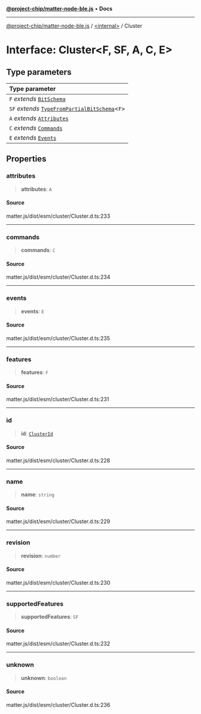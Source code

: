 [**@project-chip/matter-node-ble.js**](../../README.md) • **Docs**

***

[@project-chip/matter-node-ble.js](../../globals.md) / [\<internal\>](../README.md) / Cluster

# Interface: Cluster\<F, SF, A, C, E\>

## Type parameters

| Type parameter |
| :------ |
| `F` *extends* [`BitSchema`](../README.md#bitschema) |
| `SF` *extends* [`TypeFromPartialBitSchema`](../README.md#typefrompartialbitschemat)\<`F`\> |
| `A` *extends* [`Attributes`](Attributes.md) |
| `C` *extends* [`Commands`](Commands.md) |
| `E` *extends* [`Events`](Events.md) |

## Properties

### attributes

> **attributes**: `A`

#### Source

matter.js/dist/esm/cluster/Cluster.d.ts:233

***

### commands

> **commands**: `C`

#### Source

matter.js/dist/esm/cluster/Cluster.d.ts:234

***

### events

> **events**: `E`

#### Source

matter.js/dist/esm/cluster/Cluster.d.ts:235

***

### features

> **features**: `F`

#### Source

matter.js/dist/esm/cluster/Cluster.d.ts:231

***

### id

> **id**: [`ClusterId`](../README.md#clusterid)

#### Source

matter.js/dist/esm/cluster/Cluster.d.ts:228

***

### name

> **name**: `string`

#### Source

matter.js/dist/esm/cluster/Cluster.d.ts:229

***

### revision

> **revision**: `number`

#### Source

matter.js/dist/esm/cluster/Cluster.d.ts:230

***

### supportedFeatures

> **supportedFeatures**: `SF`

#### Source

matter.js/dist/esm/cluster/Cluster.d.ts:232

***

### unknown

> **unknown**: `boolean`

#### Source

matter.js/dist/esm/cluster/Cluster.d.ts:236
